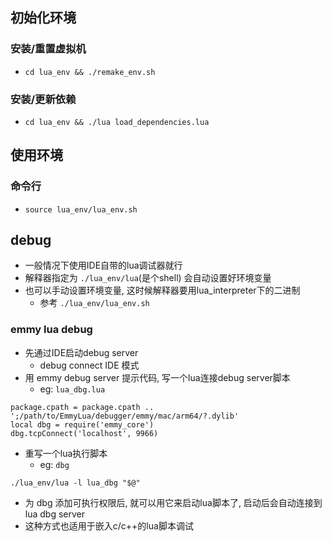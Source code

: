 ## 初始化环境
### 安装/重置虚拟机
- `cd lua_env && ./remake_env.sh`

### 安装/更新依赖
- `cd lua_env && ./lua load_dependencies.lua`

## 使用环境
### 命令行
- `source lua_env/lua_env.sh`

## debug
- 一般情况下使用IDE自带的lua调试器就行
- 解释器指定为 `./lua_env/lua`(是个shell) 会自动设置好环境变量
- 也可以手动设置环境变量, 这时候解释器要用lua_interpreter下的二进制
  - 参考 `./lua_env/lua_env.sh`

### emmy lua debug
- 先通过IDE启动debug server
  - debug connect IDE 模式
- 用 emmy debug server 提示代码, 写一个lua连接debug server脚本
  - eg: `lua_dbg.lua`
```
package.cpath = package.cpath .. ';/path/to/EmmyLua/debugger/emmy/mac/arm64/?.dylib'
local dbg = require('emmy_core')
dbg.tcpConnect('localhost', 9966)
```
- 重写一个lua执行脚本
  - eg: `dbg`
```
./lua_env/lua -l lua_dbg "$@"
```
- 为 dbg 添加可执行权限后, 就可以用它来启动lua脚本了, 启动后会自动连接到lua dbg server
- 这种方式也适用于嵌入c/c++的lua脚本调试